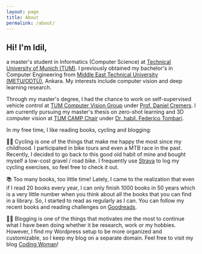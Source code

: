 ```yaml
---
layout: page
title: About
permalink: /about/
---
```


## Hi! I'm Idil,

a master's student in Informatics (Computer Science) at <a href="https://www.tum.de/en/">Technical University of Munich (TUM)</a>.
I previously obtained my bachelor's in Computer Engineering from <a href="https://ceng.metu.edu.tr/">Middle East Technical University (METU/ODTÜ)</a>, Ankara. 
My interests include computer vision and deep learning research. 

Through my master's degree, I had the chance to work on self-supervised vehicle control at <a href="https://cvg.cit.tum.de/">TUM Computer Vision Group</a> under <a href="https://cvg.cit.tum.de/members/cremers">Prof. Daniel Cremers</a>. I am currently pursuing my master's thesis on zero-shot learning and 3D computer vision at <a href="https://www.cs.cit.tum.de/en/camp/">TUM CAMP Chair</a> under <a href="https://www.cs.cit.tum.de/camp/members/senior-research-scientists/federico-tombari/">Dr. habil. Federico Tombari</a>.

In my free time, I like reading books, cycling and blogging:

🚴‍♀️ Cycling is one of the things that make me happy the most since my childhood. I participated in bike tours and even a MTB race in the past. Recently, I decided to go back to this good old habit of mine and bought myself a low-cost gravel / road bike. I frequently use [Strava](https://www.strava.com/athletes/codingwoman) to log my cycling exercises, so feel free to check it out.

📚 Too many books, too little time! Lately, I came to the realization that even if I read 20 books every year, I can only finish 1000 books in 50 years which is a very little number when you think about all the books that you can find in a library. So, I started to read as regularly as I can. You can follow my recent books and reading challenges on [Goodreads](https://www.goodreads.com/codingwoman).

👩‍💻 Blogging is one of the things that motivates me the most to continue what I have been doing whether it be research, work or my hobbies. However, I find my Wordpress setup to be more organized and customizable, so I keep my blog on a separate domain. Feel free to visit my blog [Coding Woman](http://www.codingwoman.com)!
